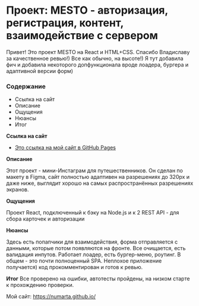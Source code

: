 # Проект: MESTO - авторизация, регистрация, контент, взаимодействие с сервером
Привет! Это проект MESTO на React и HTML+CSS.
Спасибо Владиславу за качественное ревью!)
Все как обычно, на высоте!)
Я тут добавила фич и добавила некоторого допфункционала вроде лоадера, бургера и адаптивной версии форм)

### Содержание
* Ссылка на сайт
* Описание
* Ощущения
* Нюансы
* Итог

**Ссылка на сайт**

* [Это ссылка на мой сайт в GitHub Pages](https://numarta.github.io/)

**Описание**

Этот проект - мини-Инстаграм для путешественников.
Он сделан по макету в Figma, сайт полностью адаптивен на разрешениях до 320px и даже ниже, выглядит хорошо на самых распространённых разрешениях экранов.

**Ощущения**

Проект React, подключенный к бэку на Node.js и к 2 REST API - для сбора карточек и авторизации

**Нюансы**

Здесь есть попапчики для взаимодействия, форма отправляется с данными, которые потом появляются на фронте.
Все очищается, есть валидация инпутов. Работает лоадер, есть бургер-меню, роутинг. В общем - это почти полноценный SPA. 
Неплохое приложение получается) 
код прокомментирован и готов к ревью.

**Итог**
Все проверено на ошибки, автотесты пройдены, на низком старте к прохождению проверки.

Мой сайт:
https://numarta.github.io/